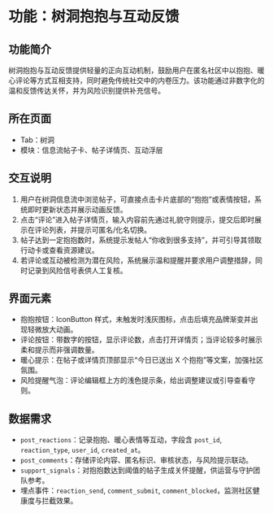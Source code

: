 # 功能：树洞抱抱与互动反馈

## 功能简介
树洞抱抱与互动反馈提供轻量的正向互动机制，鼓励用户在匿名社区中以抱抱、暖心评论等方式互相支持，同时避免传统社交中的内卷压力。该功能通过非数字化的温和反馈传达关怀，并为风险识别提供补充信号。

## 所在页面
- Tab：树洞
- 模块：信息流帖子卡、帖子详情页、互动浮层

## 交互说明
1. 用户在树洞信息流中浏览帖子，可直接点击卡片底部的“抱抱”或表情按钮，系统即时更新状态并展示动画反馈。
2. 点击“评论”进入帖子详情页，输入内容前先通过礼貌守则提示，提交后即时展示在评论列表，并提示可匿名/化名切换。
3. 帖子达到一定抱抱数时，系统提示发帖人“你收到很多支持”，并可引导其领取行动卡或查看资源建议。
4. 若评论或互动被检测为潜在风险，系统展示温和提醒并要求用户调整措辞，同时记录到风险信号表供人工复核。

## 界面元素
- 抱抱按钮：IconButton 样式，未触发时浅灰图标，点击后填充品牌渐变并出现轻微放大动画。
- 评论按钮：带数字的按钮，显示评论数，点击打开详情页；当评论较多时展示柔和提示而非强调数量。
- 暖心提示：在帖子或详情页顶部显示“今日已送出 X 个抱抱”等文案，加强社区氛围。
- 风险提醒气泡：评论编辑框上方的浅色提示条，给出调整建议或引导查看守则。

## 数据需求
- `post_reactions`：记录抱抱、暖心表情等互动，字段含 `post_id`, `reaction_type`, `user_id`, `created_at`。
- `post_comments`：存储评论内容、匿名标识、审核状态，与风险提示联动。
- `support_signals`：对抱抱数达到阈值的帖子生成关怀提醒，供运营与守护团队参考。
- 埋点事件：`reaction_send`, `comment_submit`, `comment_blocked`，监测社区健康度与拦截效果。
